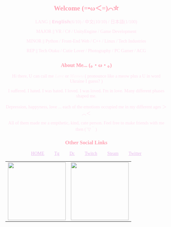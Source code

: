 <style>
    name {
        color: #FFF3F8;
    }
    @font-face {
    font-family:comicNeue;
    src:url("ComicNeue-Bold.ttf")；
    }
</style>

<dev align=center style="color: #FFDEEE; font-family: consolas;">

<h2 style="color: #FFA3B4">Welcome (=•ω＜=)⌒☆</h2>

LANG || 𝗘𝗻𝗴𝗹𝗶𝘀𝗵(6/10) / 中文(10/10) / 日本語(1/100)

MAJOR || VR / C# / UnityEngine / Game Development

MINOR || Python / Front-End Web / C++ / Linux / Tech Industries  

REP || Tech Otaku / Cutie Lover / Photography / PC Gamer / ACG

<h3 style="color: #FFA3B4">About Me... (。・ω・。)</h3>

Hi there, U can call me <i><b><name>Lave</name></b></i> or <i><b><name>Meowu</name></b></i> ( pronounce like a meow plus a U in word Ukraine I guess? )

I suffered. I hated. I was hated. I loved. I was loved. I'm in love. Many different phases shaped me.

Depression, happyness, love ... each of the emotions occupied me in my different ages ＞︿＜

All of them made me a empthetic, kind, cute person. Feel free to make friends with me then (´▽｀)

<h3 style="color: #FFA3B4">Other Social Links</h3>

<a align=center href="https://sacilave.github.io/" style="color: #E7B9ED">HOME</a>&emsp;&emsp;
<a align=center href="https://t.me/Sacilave" style="color: #E7B9ED">Tg</a>&emsp;&emsp;
<a align=center href="https://discord.com/users/711912036950474862" style="color: #E7B9ED">Dc</a>&emsp;&emsp;
<a align=center href="https://www.twitch.tv/sacilave" style="color: #E7B9ED">Twitch</a>&emsp;&emsp;
<a align=center href="https://steamcommunity.com/id/sacilave/" style="color: #E7B9ED">Steam</a>&emsp;&emsp;
<a align=center href="https://www.google.com.hk/search?q=Ask+me+%28+%E2%97%A1%E2%80%BF%E2%97%A1%29" style="color: #E7B9ED">Twitter</a>

<table align=center><tr>
<td><a align="center" href="https://sacilave.github.io/"> <img height="180" src="https://github-readme-stats-git-master-sacilaves-projects.vercel.app/api?username=sacilave&show_icons=true&theme=radical" /> </div>
</td>
<td><a align="center" href="https://sacilave.github.io/"> <img height="180" src="https://github-readme-stats-git-master-sacilaves-projects.vercel.app/api/top-langs/?username=sacilave&layout=compact&theme=radical" /> </div></td>
</tr></table>

</dev>
